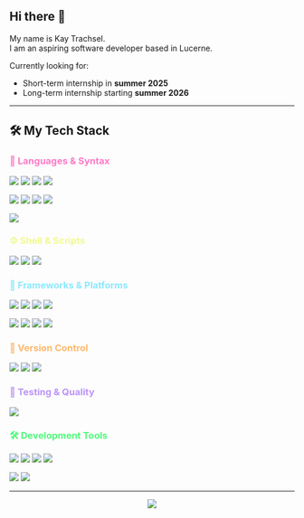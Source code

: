 
## Hi there 👋

My name is Kay Trachsel.  
I am an aspiring software developer based in Lucerne.

Currently looking for:
- Short-term internship in **summer 2025**  
- Long-term internship starting **summer 2026**

---

<h2>🛠️ My Tech Stack</h2>

<h3 style="color:#ff79c6;">🧠 Languages & Syntax</h3>
<p>
  <img src="https://img.shields.io/badge/C%23-68217A?style=for-the-badge&logo=c-sharp&logoColor=white" />
  <img src="https://img.shields.io/badge/Python-F7CB2D?style=for-the-badge&logo=python&logoColor=black" />
  <img src="https://img.shields.io/badge/HTML5-E34F26?style=for-the-badge&logo=html5&logoColor=white" />
  <img src="https://img.shields.io/badge/CSS3-2862E9?style=for-the-badge&logo=css3&logoColor=white" />
</p>
<p>
  <img src="https://img.shields.io/badge/JavaScript-F0DB4F?style=for-the-badge&logo=javascript&logoColor=black" />
  <img src="https://img.shields.io/badge/TypeScript-3178C6?style=for-the-badge&logo=typescript&logoColor=white" />
  <img src="https://img.shields.io/badge/JSON-000000?style=for-the-badge&logo=json&logoColor=white" />
  <img src="https://img.shields.io/badge/Markdown-111111?style=for-the-badge&logo=markdown&logoColor=white" />
</p>
<p>
  <img src="https://img.shields.io/badge/Docker-0db7ed?style=for-the-badge&logo=docker&logoColor=white" />
</p>

<h3 style="color:#f1fa8c;">⚙️ Shell & Scripts</h3>
<p>
  <img src="https://img.shields.io/badge/Bash-4EAA25?style=for-the-badge&logo=gnubash&logoColor=white" />
  <img src="https://img.shields.io/badge/PowerShell-012456?style=for-the-badge&logo=powershell&logoColor=white" />
  <img src="https://img.shields.io/badge/Batch-555555?style=for-the-badge" />
</p>

<h3 style="color:#8be9fd;">🧩 Frameworks & Platforms</h3>
<p>
  <img src="https://img.shields.io/badge/WPF-68217A?style=for-the-badge&logo=.net&logoColor=white" />
  <img src="https://img.shields.io/badge/Vue.js-42b883?style=for-the-badge&logo=vuedotjs&logoColor=white" />
  <img src="https://img.shields.io/badge/Node.js-3C873A?style=for-the-badge&logo=node.js&logoColor=white" />
  <img src="https://img.shields.io/badge/Express.js-000000?style=for-the-badge&logo=express&logoColor=white" />
</p>
<p>
  <img src="https://img.shields.io/badge/MongoDB-47A248?style=for-the-badge&logo=mongodb&logoColor=white" />
  <img src="https://img.shields.io/badge/MariaDB-003545?style=for-the-badge&logo=mariadb&logoColor=white" />
  <img src="https://img.shields.io/badge/SQLite-003B57?style=for-the-badge&logo=sqlite&logoColor=white" />
  <img src="https://img.shields.io/badge/Axios-5A29E4?style=for-the-badge&logo=axios&logoColor=white" />
</p>

<h3 style="color:#ffb86c;">📁 Version Control</h3>
<p>
  <img src="https://img.shields.io/badge/Git-F1502F?style=for-the-badge&logo=git&logoColor=white" />
  <img src="https://img.shields.io/badge/GitHub-181717?style=for-the-badge&logo=github&logoColor=white" />
  <img src="https://img.shields.io/badge/GitLab-FC6D26?style=for-the-badge&logo=gitlab&logoColor=white" />
</p>

<h3 style="color:#bd93f9;">🧪 Testing & Quality</h3>
<p>
  <img src="https://img.shields.io/badge/Jest-C21325?style=for-the-badge&logo=jest&logoColor=white" />
</p>

<h3 style="color:#50fa7b;">🛠️ Development Tools</h3>
<p>
  <img src="https://img.shields.io/badge/VS%20Code-007ACC?style=for-the-badge&logo=visualstudiocode&logoColor=white" />
  <img src="https://img.shields.io/badge/Visual%20Studio-5C2D91?style=for-the-badge&logo=visualstudio&logoColor=white" />
  <img src="https://img.shields.io/badge/IntelliJ%20IDEA-000000?style=for-the-badge&logo=intellijidea&logoColor=white" />
  <img src="https://img.shields.io/badge/Rider-000000?style=for-the-badge&logo=jetbrains&logoColor=white" />
</p>
<p>
  <img src="https://img.shields.io/badge/PyCharm-000000?style=for-the-badge&logo=pycharm&logoColor=white" />
  <img src="https://img.shields.io/badge/SSMS-CC2927?style=for-the-badge&logo=microsoftsqlserver&logoColor=white" />
</p>

---

<p align="center">
  <img src="https://github-readme-stats.vercel.app/api/top-langs/?username=KayTrachsel&layout=compact&theme=transparent&hide_border=true" />
</p>
